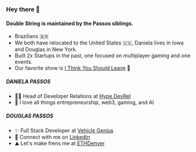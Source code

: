 ### Hey there 👋

#### **Double String** is maintained by the Passos siblings.
- Brazilians 🇧🇷
- We both have relocated to the United States 🇺🇸, Daniela lives in Iowa and Douglas in New York.
- Built 2x Startups in the past, one focused on multiplayer gaming and one events.
- Our favorite show is [I Think You Should Leave](https://www.youtube.com/watch?v=RzLkBPg6z7o) 👀 


##### DANIELA PASSOS
- 🕺🏻 Head of Developer Relations at [Hype DevRel](https://hy.pe/devrel)
- 🤭 I love all things entrepreneurship, web3, gaming, and AI

##### DOUGLAS PASSOS
- ✨ Full Stack Developer at [Vehicle Genius](https://vehiclegenius.co)
- 👋 Connect with me on [LinkedIn](https://www.linkedin.com/in/vhsdoug/)
- ⛰️ Let's make frens  me at [ETHDenver](https://ethdenver.com)
